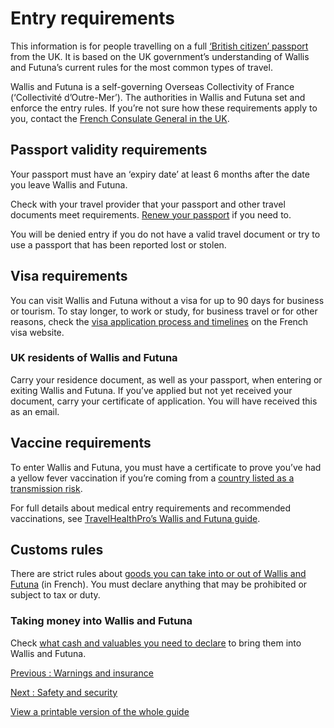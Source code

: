 # Entry requirements

This information is for people travelling on a full [‘British citizen’ passport](https://www.gov.uk/types-of-british-nationality) from the UK. It is based on the UK government’s understanding of Wallis and Futuna’s current rules for the most common types of travel.

Wallis and Futuna is a self-governing Overseas Collectivity of France (‘Collectivité d’Outre-Mer’). The authorities in Wallis and Futuna set and enforce the entry rules. If you’re not sure how these requirements apply to you, contact the [French Consulate General in the UK](https://uk.ambafrance.org/-Consulate-in-London-).

## Passport validity requirements

Your passport must have an ‘expiry date’ at least 6 months after the date you leave Wallis and Futuna.

Check with your travel provider that your passport and other travel documents meet requirements. [Renew your passport](https://www.gov.uk/renew-adult-passport/renew) if you need to.

You will be denied entry if you do not have a valid travel document or try to use a passport that has been reported lost or stolen.

## Visa requirements

You can visit Wallis and Futuna without a visa for up to 90 days for business or tourism. To stay longer, to work or study, for business travel or for other reasons, check the [visa application process and timelines](https://france-visas.gouv.fr/en/royaume-uni) on the French visa website.

### UK residents of Wallis and Futuna

Carry your residence document, as well as your passport, when entering or exiting Wallis and Futuna. If you’ve applied but not yet received your document, carry your certificate of application. You will have received this as an email.

## Vaccine requirements

To enter Wallis and Futuna, you must have a certificate to prove you’ve had a yellow fever vaccination if you’re coming from a [country listed as a transmission risk](https://nathnacyfzone.org.uk/factsheet/65/countries-with-risk-of-yellow-fever-transmission).

For full details about medical entry requirements and recommended vaccinations, see [TravelHealthPro’s Wallis and Futuna guide](https://travelhealthpro.org.uk/country/244/wallis-and-futuna#Vaccine_Recommendations).

## Customs rules

There are strict rules about [goods you can take into or out of Wallis and Futuna](https://www.wallis-et-futuna.gouv.fr/Demarches/Formalites-douanieres) (in French). You must declare anything that may be prohibited or subject to tax or duty.

### Taking money into Wallis and Futuna

Check [what cash and valuables you need to declare](https://www.douane.gouv.fr/fiche/obligation-declare-cash-securities-and-valuables) to bring them into Wallis and Futuna.

[Previous
:
Warnings and insurance](/foreign-travel-advice/wallis-and-futuna)

[Next
:
Safety and security](/foreign-travel-advice/wallis-and-futuna/safety-and-security)

[View a printable version of the whole guide](/foreign-travel-advice/wallis-and-futuna/print)